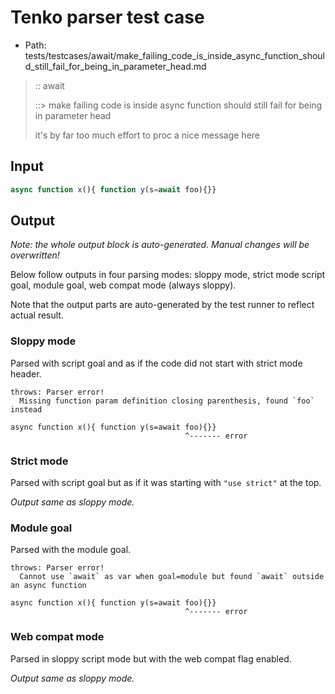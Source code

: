 # Tenko parser test case

- Path: tests/testcases/await/make_failing_code_is_inside_async_function_should_still_fail_for_being_in_parameter_head.md

> :: await
>
> ::> make failing code is inside async function should still fail for being in parameter head
>
> it's by far too much effort to proc a nice message here

## Input

`````js
async function x(){ function y(s=await foo){}}
`````

## Output

_Note: the whole output block is auto-generated. Manual changes will be overwritten!_

Below follow outputs in four parsing modes: sloppy mode, strict mode script goal, module goal, web compat mode (always sloppy).

Note that the output parts are auto-generated by the test runner to reflect actual result.

### Sloppy mode

Parsed with script goal and as if the code did not start with strict mode header.

`````
throws: Parser error!
  Missing function param definition closing parenthesis, found `foo` instead

async function x(){ function y(s=await foo){}}
                                       ^------- error
`````

### Strict mode

Parsed with script goal but as if it was starting with `"use strict"` at the top.

_Output same as sloppy mode._

### Module goal

Parsed with the module goal.

`````
throws: Parser error!
  Cannot use `await` as var when goal=module but found `await` outside an async function

async function x(){ function y(s=await foo){}}
                                       ^------- error
`````


### Web compat mode

Parsed in sloppy script mode but with the web compat flag enabled.

_Output same as sloppy mode._
